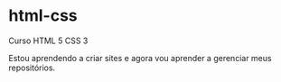 # html-css
 Curso HTML 5 CSS 3

 Estou aprendendo a criar sites e agora vou aprender a gerenciar meus repositórios.
